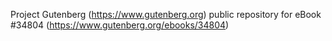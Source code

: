 Project Gutenberg (https://www.gutenberg.org) public repository for eBook #34804 (https://www.gutenberg.org/ebooks/34804)
